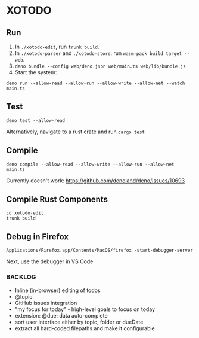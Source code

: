 # XOTODO

## Run

1. In `./xotodo-edit`, run `trunk build`.
2. In `./xotodo-parser` and `./xotodo-store`. run `wasm-pack build target --web`.
3. `deno bundle --config web/deno.json web/main.ts web/lib/bundle.js`
4. Start the system: 

```
deno run --allow-read --allow-run --allow-write --allow-net --watch main.ts
```

## Test
```
deno test --allow-read
```

Alternatively, navigate to a rust crate and run `cargo test`

## Compile

```
deno compile --allow-read --allow-write --allow-run --allow-net main.ts
```

Currently doesn't work: https://github.com/denoland/deno/issues/10693

## Compile Rust Components

```
cd xotodo-edit
trunk build
```

## Debug in Firefox
``` 
Applications/Firefox.app/Contents/MacOS/firefox -start-debugger-server
```

Next, use the debugger in VS Code

### BACKLOG
- Inline (in-browser) editing of todos 
- @topic
- GitHub issues integration
- "my focus for today" - high-level goals to focus on today
- extension: @due: data auto-complete
- sort user interface either by topic, folder or dueDate
- extract all hard-coded filepaths and make it configurable